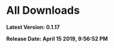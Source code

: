 # All Downloads
__Latest Version: 0.1.17__

__Release Date: April 15 2019,  9:56:52 PM__

<!-- 
| Platform                            |                                       64-bit                                       |
| ----------------------------------- | :--------------------------------------------------------------------------------: |
| __Windows__ (.exe)                  | [Download](https://storage.googleapis.com/quarkjs-auto-update/Quark-win-0.1.8.exe) |
| __MacOS__   (.app)                  |                                  _Coming Soon_ 🔜                                  |
| __Debian__ (.deb)                   |                                  _Coming Soon_ 🔜                                  |
| __Fedora__ (.rpm)                   |                                  _Coming Soon_ 🔜                                  |
| __Other Linux distros__ (.AppImage) |                                  _Coming Soon_ 🔜                                  |
 -->

 <Download windows="https://storage.googleapis.com/quarkjs-auto-update/Quark-win-0.1.17.exe" linux="https://storage.googleapis.com/quarkjs-auto-update/Quark-linux-x86_64-0.1.17.AppImage" />